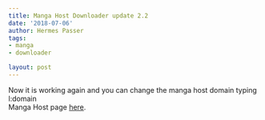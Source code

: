 ```yaml
---
title: Manga Host Downloader update 2.2
date: '2018-07-06'
author: Hermes Passer
tags:
- manga
- downloader

layout: post
---
```

Now it is working again and you can change the manga host domain typing l:domain  
Manga Host page [here]({{site.url}}/{{site.baseurl}}p/mhdownloader).
